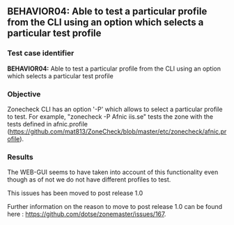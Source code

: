 ## BEHAVIOR04: Able to test a particular profile from the CLI using an option which selects a particular test profile

### Test case identifier

**BEHAVIOR04:** Able to test a particular profile from the CLI using an option
which selects a particular test profile

### Objective 
Zonecheck CLI has an option '-P' which allows to select a particular profile to
test. For example, "zonecheck -P Afnic iis.se" tests the zone with the tests
defined in afnic.profile
(https://github.com/mat813/ZoneCheck/blob/master/etc/zonecheck/afnic.profile). 

### Results

The WEB-GUI seems to have taken into account of this functionality even though
as of not we do not have different profiles to test.

This issues has been moved to post release 1.0

Further information on the reason to move to post release 1.0 can be found here :
https://github.com/dotse/zonemaster/issues/167.





